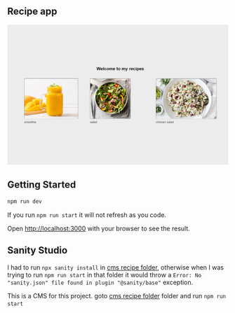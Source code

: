 
## Recipe app

![recipe app image](./recipe.png)  

## Getting Started

```bash
npm run dev
```
If you run `npm run start` it will not refresh as you code.


Open [http://localhost:3000](http://localhost:3000) with your browser to see the result.

## Sanity Studio
I had to run `npx sanity install` in [cms recipe folder](./recipe), otherwise when I was trying to run `npm run start` in that folder it would throw a `Error: No "sanity.json" file found in plugin "@sanity/base"` exception.

This is a CMS for this project.
goto [cms recipe folder](./recipe) folder and run `npm run start`  
